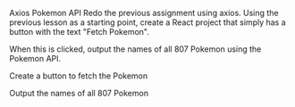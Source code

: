 Axios Pokemon API
Redo the previous assignment using axios. Using the previous lesson as a starting point, create a React project that simply has a button with the text "Fetch Pokemon".

When this is clicked, output the names of all 807 Pokemon using the Pokemon API. 


Create a button to fetch the Pokemon

Output the names of all 807 Pokemon